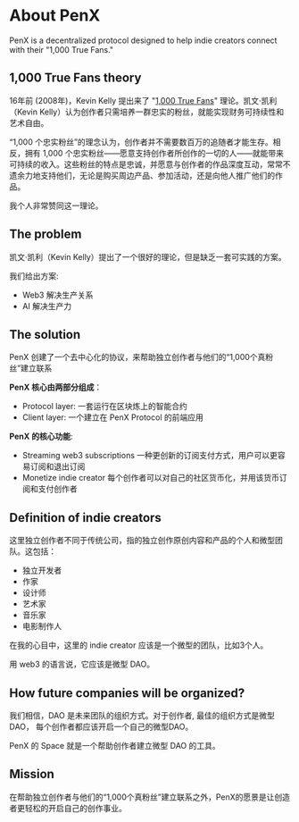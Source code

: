 # About PenX

PenX is a decentralized protocol designed to help indie creators connect with their "1,000 True Fans."

## 1,000 True Fans theory

16年前 (2008年)，Kevin Kelly 提出来了 "[1,000 True Fans](https://kk.org/thetechnium/1000-true-fans/)" 理论。凯文·凯利（Kevin Kelly）认为创作者只需培养一群忠实的粉丝，就能实现财务可持续性和艺术自由。

“1,000 个忠实粉丝”的理念认为，创作者并不需要数百万的追随者才能生存。相反，拥有 1,000 个忠实粉丝——愿意支持创作者所创作的一切的人——就能带来可持续的收入。这些粉丝的特点是忠诚，并愿意与创作者的作品深度互动，常常不遗余力地支持他们，无论是购买周边产品、参加活动，还是向他人推广他们的作品。

我个人非常赞同这一理论。

## The problem

凯文·凯利（Kevin Kelly）提出了一个很好的理论，但是缺乏一套可实践的方案。

我们给出方案:

- Web3 解决生产关系
- AI 解决生产力

## The solution

PenX 创建了一个去中心化的协议，来帮助独立创作者与他们的“1,000个真粉丝”建立联系

**PenX 核心由两部分组成**：

- Protocol layer: 一套运行在区块炼上的智能合约
- Client layer: 一个建立在 PenX Protocol 的前端应用

**PenX 的核心功能**:

- Streaming web3 subscriptions
  一种更创新的订阅支付方式，用户可以更容易订阅和退出订阅
- Monetize indie creator
  每个创作者可以对自己的社区货币化，并用该货币订阅和支付创作者

## Definition of indie creators

这里独立创作者不同于传统公司，指的独立创作原创内容和产品的个人和微型团队。这包括：

- 独立开发者
- 作家
- 设计师
- 艺术家
- 音乐家
- 电影制作人

在我的心目中，这里的 indie creator 应该是一个微型的团队，比如3个人。

用 web3 的语言说，它应该是微型 DAO。

## How future companies will be organized?

我们相信，DAO 是未来团队的组织方式。对于创作者, 最佳的组织方式是微型 DAO，
每个创作者都应该开启一个自己的微型DAO。

PenX 的 Space 就是一个帮助创作者建立微型 DAO 的工具。

## Mission

在帮助独立创作者与他们的“1,000个真粉丝”建立联系之外，PenX的愿景是让创造者更轻松的开启自己的创作事业。
